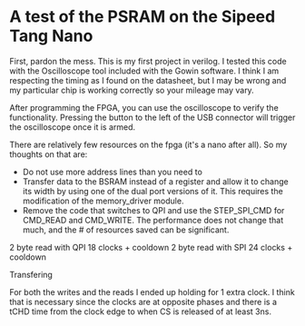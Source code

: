 # A test of the PSRAM on the Sipeed Tang Nano

First, pardon the mess. This is my first project in verilog. I tested this code with the Oscilloscope tool included with the Gowin software. I think I am respecting the timing as I found on the datasheet, but I may be wrong and my particular chip is working correctly so your mileage may vary.

After programming the FPGA, you can use the oscilloscope to verify the functionality. Pressing the button to the left of the USB connector will trigger the oscilloscope once it is armed.

There are relatively few resources on the fpga (it's a nano after all). So my thoughts on that are:
 - Do not use more address lines than you need to
 - Transfer data to the BSRAM instead of a register and allow it to change its width by using one of the dual port versions of it. This requires the modification of the memory_driver module.
 - Remove the code that switches to QPI and use the STEP_SPI_CMD for CMD_READ and CMD_WRITE. The performance does not change that much, and the # of resources saved can be significant.

 2 byte read with QPI 18 clocks + cooldown
 2 byte read with SPI 24 clocks + cooldown

Transfering

For both the writes and the reads I ended up holding for 1 extra clock. I think that is necessary since the clocks are at opposite phases and there is a tCHD time from the clock edge to when CS is released of at least 3ns.


